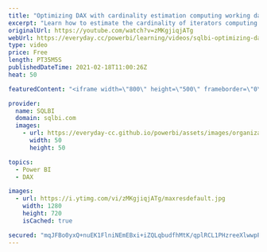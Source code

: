 ```yaml
---
title: "Optimizing DAX with cardinality estimation computing working days"
excerpt: "Learn how to estimate the cardinality of iterators computing the number of working days between two dates. Article and download: https://sql.bi/699689/?aff=yt  This is an important skill when optimizing DAX code.   How to learn DAX: https://www.sqlbi.com/guides/dax/?aff=yt The definitive guide to DAX:"
originalUrl: https://youtube.com/watch?v=zMKgjiqjATg
webUrl: https://everyday.cc/powerbi/learning/videos/sqlbi-optimizing-dax-with-cardinality-estimation-computing-working-days/
type: video
price: Free
length: PT35M5S
publishedDateTime: 2021-02-18T11:00:26Z
heat: 50

featuredContent: "<iframe width=\"800\" height=\"500\" frameborder=\"0\" src=\"https://www.youtube.com/embed/zMKgjiqjATg\" allow=\"accelerometer; autoplay; encrypted-media; gyroscope; picture-in-picture\" allowfullscreen></iframe>"

provider:
  name: SQLBI
  domain: sqlbi.com
  images:
    - url: https://everyday-cc.github.io/powerbi/assets/images/organizations/sqlbi.com-50x50.jpg
      width: 50
      height: 50

topics:
  - Power BI
  - DAX

images:
  - url: https://i.ytimg.com/vi/zMKgjiqjATg/maxresdefault.jpg
    width: 1280
    height: 720
    isCached: true

secured: "mqJFBo0yxQ+nuEK1FlniNEmEBxi+iZQLqbudfhMtK/qplRCL1PHzreeXlwwpP/YqR6y10O2m1TGH6+44iJByCRe7W9V0GiljoG12F8ECIdsxAjQv8xjwJ39+J0Ux3bMVn/6SBaRVOebaH637ZqYSza8LyNOzZff5igLfD+FKhuCTtcKiYMZTL1Rd2e5ZWznG09t96EidnhOnh0oTH2B/seimxNk+i6tQQzQywDmxmNRO/aOFzEK4CY1hbi8uHu3r4HhSdpJbAZ6jUj2/5/aymk0l66B/Q0ptYYhRGu63Iyy2RVJfVrOmAkP2wzCRc+Inwg0nuvVZqMMrNB6ut2q0y8hE6TdvE/5YbaMIxYvo5oaPISj1Hot4ygW3zbXWlVz4adrZAWwFKae1mXBjLBBdMvAg6faMt2QMiNhLVc3NlEc=;YixQ5c6WvagW6nNg8TNNPg=="
---
```


